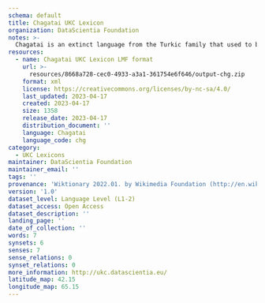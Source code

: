 ```yaml
---
schema: default
title: Chagatai UKC Lexicon
organization: DataScientia Foundation
notes: >-
  Chagatai is an extinct language from the Turkic family that used to be spoken in Eurasia. The UKC Lexicon of Chagatai is represented as a lexico-semantic network. It consists of words, word senses, synsets, as well as sense-level and synset-level relationships
resources:
  - name: Chagatai UKC Lexicon LMF format
    url: >-
      resources/8668a728-cec0-4933-a3a1-361754e6f646/output-chg.zip
    format: xml
    license: https://creativecommons.org/licenses/by-nc-sa/4.0/
    last_updated: 2023-04-17
    created: 2023-04-17
    size: 1358
    release_date: 2023-04-17
    distribution_document: ''
    language: Chagatai
    language_code: chg
category:
  - UKC Lexicons
maintainer: DataScientia Foundation
maintainer_email: ''
tags: ''
provenance: 'Wiktionary 2022.01. by Wikimedia Foundation (http://en.wiktionary.org); CogNet 2.1 by Khuyagbaatar Batsuren, National University of Mongolia (http://cognet.ukc.disi.unitn.it); Princeton WordNet 2.1 by Princeton University (https://wordnet.princeton.edu)'
version: '1.0'
dataset_level: Language Level (L1-2)
dataset_access: Open Access
dataset_description: ''
landing_page: ''
date_of_collection: ''
words: 7
synsets: 6
senses: 7
sense_relations: 0
synset_relations: 0
more_information: http://ukc.datascientia.eu/
latitude_map: 42.15
longitude_map: 65.15
---
```

